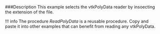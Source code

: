 ###Description
This example selects the vtkPolyData reader by insoecting the extension of the file.

!!! info
    The procedure *ReadPolyData* is a reusable procedure. Copy and paste it into other examples that can benefit from reading any vtkPolyData.
